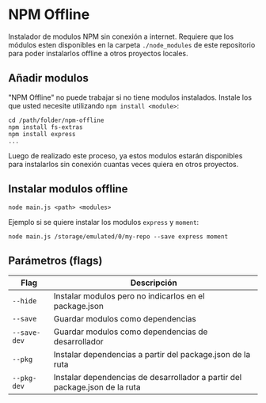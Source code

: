 # NPM Offline
Instalador de modulos NPM sin conexión a internet. 
Requiere que los módulos esten disponibles en la carpeta `./node_modules` de este repositorio para poder instalarlos offline a otros proyectos locales.

## Añadir modulos
"NPM Offline" no puede trabajar si no tiene modulos instalados.
Instale los que usted necesite utilizando `npm install <module>`:
```
cd /path/folder/npm-offline
npm install fs-extras
npm install express
...
```
Luego de realizado este proceso, ya estos modulos estarán disponibles para instalarlos sin conexión cuantas veces quiera en otros proyectos.


## Instalar modulos offline
```linux
node main.js <path> <modules>
```

Ejemplo si se quiere instalar los modulos `express` y `moment`:
```linux
node main.js /storage/emulated/0/my-repo --save express moment
```

## Parámetros (flags)
| Flag | Descripción |
|----  |----------- |
| `--hide` | Instalar modulos pero no indicarlos en el package.json |
| `--save` | Guardar modulos como dependencias |
| `--save-dev` | Guardar modulos como dependencias de desarrollador |
| `--pkg` | Instalar dependencias a partir del package.json de la ruta |
| `--pkg-dev` | Instalar dependencias de desarrollador a partir del package.json de la ruta |